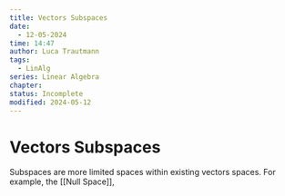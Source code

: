 ```yaml
---
title: Vectors Subspaces
date:
  - 12-05-2024
time: 14:47
author: Luca Trautmann
tags:
  - LinAlg
series: Linear Algebra
chapter: 
status: Incomplete
modified: 2024-05-12
---
```

# Vectors Subspaces

Subspaces are more limited spaces within existing vectors spaces. For example, the [[Null Space]], 